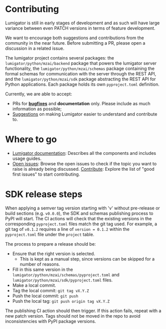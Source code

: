 # Contributing

Lumigator is still in early stages of development and as such will have
large variance between even PATCH versions in terms of feature development.

We want to encourage both suggestions and contributions from the community in the near future. Before submitting a PR, please open a discussion in a related issue.

The lumigator project contains several packages: the `lumigator/python/mzai/backend` package that powers the lumigator server functionality, the `lumigator/python/mzai/schemas` package containing the formal schemas for communication with the server through the REST API, and the `lumigator/python/mzai/sdk` package abstracting the REST API for Python applications. Each package holds its own `pyproject.toml` definition.

Currently, we are able to accept:

* PRs for [**bugfixes**](https://github.com/mozilla-ai/lumigator/issues/new?assignees=&labels=bug&projects=&template=bug_report.md&title=%5BBUG%5D+) and **documentation** only. Please include as much information as possible;
* [Suggestions](https://github.com/mozilla-ai/lumigator/issues/new?assignees=&labels=&projects=&template=feature_request.md&title=) on making Lumigator easier to understand and contribute to.

# Where to go

* [Lumigator documentation](https://mozilla-ai.github.io/lumigator/): Describes all the components and includes usage guides.
* [Open issues](https://github.com/mozilla-ai/lumigator/issues): Browse the open issues to check if the topic you want to raise is already being discussed.
[Contribute](https://github.com/mozilla-ai/lumigator/contribute): Explore the list of "good first issues" to start contributing.

# SDK release steps

When applying a semver tag version starting with 'v' without pre-release or build sections (e.g. `v0.0.0`), the SDK and schemas publishing process to PyPI will start. The CI actions will check that the existing versions in the corresponding `pyproject.toml` files match the git tag used. For example, a git tag of `v0.1.2` requires a line of `version = 0.1.2` within the `pyproject.toml` file under the `project` table.

The process to prepare a release should be:

* Ensure that the right version is selected.
  * This is kept as a manual step, since versions can be skipped for a number of reasons.
* Fill in this same version in the `lumigator/python/mzai/schemas/pyproject.toml` and `lumigator/python/mzai/sdk/pyproject.toml` files.
* Make a local commit.
* Tag the local commit: `git tag vX.Y.Z`
* Push the local commit: `git push`
* Push the local tag: `git push origin tag vX.Y.Z`

The publishing CI action should then trigger. If this action fails, repeat with a new patch version. Tags should not be moved in the repo to avoid inconsistencies with PyPI package versions.
